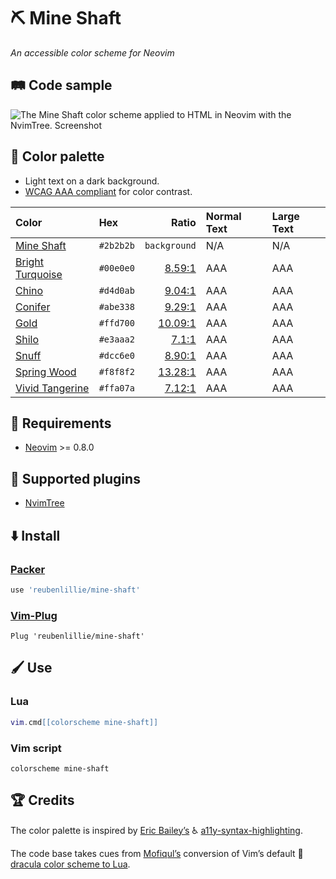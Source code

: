 # ⛏️ Mine Shaft

_An accessible color scheme for Neovim_

## 🛤 Code sample

![The Mine Shaft color scheme applied to HTML in Neovim with the NvimTree. Screenshot](https://github.com/reubenlillie/mine-shaft/raw/main/images/test.html.png)

## 🎨 Color palette

* Light text on a dark background.
* [WCAG AAA compliant](https://www.w3.org/TR/WCAG/#visual-audio-contrast-contrast) for color contrast.

| Color | Hex | Ratio | Normal Text | Large Text |
| :---- | :-- | ----: | :---------- | :--------- |
| [Mine Shaft](http://chir.ag/projects/name-that-color/#2b2b2b) | `#2b2b2b` | `background` | N/A | N/A |
| [Bright Turquoise](http://chir.ag/projects/name-that-color/#00E0E0) | `#00e0e0` | [8.59:1](https://webaim.org/resources/contrastchecker/?fcolor=00E0E0&bcolor=2B2B2B) | AAA | AAA |
| [Chino](http://chir.ag/projects/name-that-color/#D4D0AB) | `#d4d0ab` | [9.04:1](https://webaim.org/resources/contrastchecker/?fcolor=D4D0AB&bcolor=2B2B2B) | AAA | AAA |
| [Conifer](http://chir.ag/projects/name-that-color/#ABE338) | `#abe338` | [9.29:1](https://webaim.org/resources/contrastchecker/?fcolor=ABE338&bcolor=2B2B2B) | AAA | AAA |
| [Gold](http://chir.ag/projects/name-that-color/#FFD700) | `#ffd700` | [10.09:1](https://webaim.org/resources/contrastchecker/?fcolor=FFD700&bcolor=2B2B2B) | AAA | AAA |
| [Shilo](http://chir.ag/projects/name-that-color/#E3AAA2) | `#e3aaa2` | [7.1:1](https://webaim.org/resources/contrastchecker/?fcolor=E3AAA2&bcolor=2B2B2B) | AAA | AAA |
| [Snuff](http://chir.ag/projects/name-that-color/#DCC6E0) | `#dcc6e0` | [8.90:1](https://webaim.org/resources/contrastchecker/?fcolor=DCC6E0&bcolor=2B2B2B) | AAA | AAA |
| [Spring Wood](http://chir.ag/projects/name-that-color/#F8F8F2) | `#f8f8f2` | [13.28:1](https://webaim.org/resources/contrastchecker/?fcolor=F8F8F2&bcolor=2B2B2B) | AAA | AAA |
| [Vivid Tangerine](http://chir.ag/projects/name-that-color/#FFA07A) | `#ffa07a` | [7.12:1](https://webaim.org/resources/contrastchecker/?fcolor=FFA07A&bcolor=2B2B2B) | AAA | AAA |

## 🧵 Requirements

* [Neovim](https://github.com/neovim/neovim/wiki/Installing-Neovim) >= 0.8.0

## 🔌 Supported plugins

* [NvimTree](https://github.com/nvim-tree/nvim-tree.lua)

## ⬇️ Install

### [Packer](https://github.com/wbthomason/packer.nvim)

```lua
use 'reubenlillie/mine-shaft'
```

### [Vim-Plug](https://github.com/junegunn/vim-plug)
```vim
Plug 'reubenlillie/mine-shaft'
```

## 🖌️ Use

### Lua

```lua
vim.cmd[[colorscheme mine-shaft]]
```

### Vim script

```vim
colorscheme mine-shaft
```

## 🏆 Credits

The color palette is inspired by [Eric Bailey’s](https://github.com/ericwbailey) ♿ [a11y-syntax-highlighting](https://github.com/ericwbailey/a11y-syntax-highlighting).

The code base takes cues from [Mofiqul’s](https://github.com/Mofiqul) conversion of Vim’s default 🧛 [dracula color scheme to Lua](https://github.com/Mofiqul/dracula.nvim).
